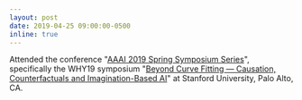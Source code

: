 ```yaml
---
layout: post
date: 2019-04-25 09:00:00-0500
inline: true
---
```


Attended the conference "<u>AAAI 2019 Spring Symposium Series</u>", specifically the WHY19 symposium "<u>Beyond Curve Fitting — Causation, Counterfactuals and Imagination-Based AI</u>" at Stanford University, Palo Alto, CA.
